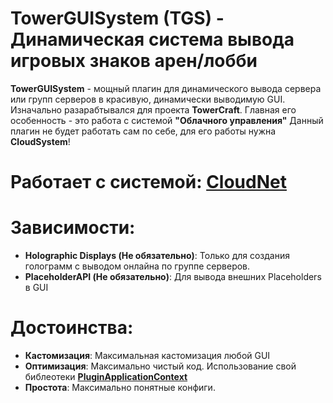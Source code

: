 # TowerGUISystem (TGS) - Динамическая система вывода игровых знаков арен/лобби

**TowerGUISystem** - мощный плагин для динамического вывода сервера или групп серверов в красивую, динамически выводимую GUI.
Изначально разарабтывался для проекта **TowerCraft**.
Главная его особенность - это работа с системой **"Облачного управления"**
Данный плагин не будет работать сам по себе, для его работы нужна **CloudSystem**!

# Работает с системой: **[CloudNet](https://github.com/CloudNetService/CloudNet-v3)**

# Зависимости:
 - **Holographic Displays (Не обязательно)**: Только для создания голограмм с выводом онлайна по группе серверов.
 - **PlaceholderAPI (Не обязательно)**: Для вывода внешних Placeholders в GUI
 
# Достоинства:
 - **Кастомизация**: Максимальная кастомизация любой GUI
 - **Оптимизация**: Максимально чистый код. Использование свой библеотеки **[PluginApplicationContext](https://github.com/Armatura-Create/pluginApplicationContext)**
 - **Простота**: Максимально понятные конфиги.
